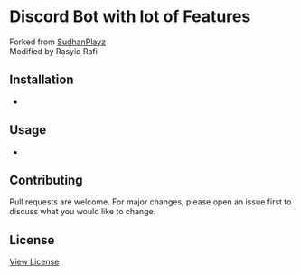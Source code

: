 # Discord Bot with lot of Features
Forked from [SudhanPlayz](https://github.com/SudhanPlayz)  
Modified by Rasyid Rafi

## Installation
-

## Usage
- 

## Contributing
Pull requests are welcome. For major changes, please open an issue first to discuss what you would like to change.  

## License
[View License](https://github.com/rasyidrafi/R45-Discord-Bot/blob/master/LICENSE.md)
